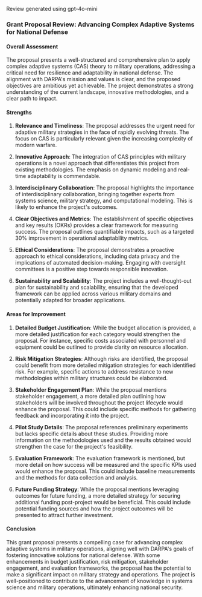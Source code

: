 Review generated using gpt-4o-mini

### Grant Proposal Review: Advancing Complex Adaptive Systems for National Defense

#### Overall Assessment
The proposal presents a well-structured and comprehensive plan to apply complex adaptive systems (CAS) theory to military operations, addressing a critical need for resilience and adaptability in national defense. The alignment with DARPA's mission and values is clear, and the proposed objectives are ambitious yet achievable. The project demonstrates a strong understanding of the current landscape, innovative methodologies, and a clear path to impact.

#### Strengths
1. **Relevance and Timeliness**: The proposal addresses the urgent need for adaptive military strategies in the face of rapidly evolving threats. The focus on CAS is particularly relevant given the increasing complexity of modern warfare.

2. **Innovative Approach**: The integration of CAS principles with military operations is a novel approach that differentiates this project from existing methodologies. The emphasis on dynamic modeling and real-time adaptability is commendable.

3. **Interdisciplinary Collaboration**: The proposal highlights the importance of interdisciplinary collaboration, bringing together experts from systems science, military strategy, and computational modeling. This is likely to enhance the project's outcomes.

4. **Clear Objectives and Metrics**: The establishment of specific objectives and key results (OKRs) provides a clear framework for measuring success. The proposal outlines quantifiable impacts, such as a targeted 30% improvement in operational adaptability metrics.

5. **Ethical Considerations**: The proposal demonstrates a proactive approach to ethical considerations, including data privacy and the implications of automated decision-making. Engaging with oversight committees is a positive step towards responsible innovation.

6. **Sustainability and Scalability**: The project includes a well-thought-out plan for sustainability and scalability, ensuring that the developed framework can be applied across various military domains and potentially adapted for broader applications.

#### Areas for Improvement
1. **Detailed Budget Justification**: While the budget allocation is provided, a more detailed justification for each category would strengthen the proposal. For instance, specific costs associated with personnel and equipment could be outlined to provide clarity on resource allocation.

2. **Risk Mitigation Strategies**: Although risks are identified, the proposal could benefit from more detailed mitigation strategies for each identified risk. For example, specific actions to address resistance to new methodologies within military structures could be elaborated.

3. **Stakeholder Engagement Plan**: While the proposal mentions stakeholder engagement, a more detailed plan outlining how stakeholders will be involved throughout the project lifecycle would enhance the proposal. This could include specific methods for gathering feedback and incorporating it into the project.

4. **Pilot Study Details**: The proposal references preliminary experiments but lacks specific details about these studies. Providing more information on the methodologies used and the results obtained would strengthen the case for the project's feasibility.

5. **Evaluation Framework**: The evaluation framework is mentioned, but more detail on how success will be measured and the specific KPIs used would enhance the proposal. This could include baseline measurements and the methods for data collection and analysis.

6. **Future Funding Strategy**: While the proposal mentions leveraging outcomes for future funding, a more detailed strategy for securing additional funding post-project would be beneficial. This could include potential funding sources and how the project outcomes will be presented to attract further investment.

#### Conclusion
This grant proposal presents a compelling case for advancing complex adaptive systems in military operations, aligning well with DARPA's goals of fostering innovative solutions for national defense. With some enhancements in budget justification, risk mitigation, stakeholder engagement, and evaluation frameworks, the proposal has the potential to make a significant impact on military strategy and operations. The project is well-positioned to contribute to the advancement of knowledge in systems science and military operations, ultimately enhancing national security.